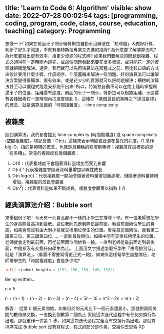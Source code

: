 title: 'Learn to Code 6: Algorithm'
visible: show
date: 2022-07-28 00:02:54
tags: [programming, coding, program, code, class, course, education, teaching]
category: Programming
---
想像一下! 如果在前面車子剎車後特斯拉自動車沒辦法在「短時間」內做好計算，判斷了好久才減速，不就有損特斯拉專業又先進的招牌?
為什麼要了解演算法呢? 為什麼要寫出更有效率、用更少資源的程式碼? 如果我們要解決的問題很複雜、程式必須得在一定時間內跑完、或這個問題看起來要花很多資源、或只能花一定的資源就把問題解決。通常，我們就可以先用演算法在寫程式之前，用比較口語的方式來設計要用什麼步驟、什麼順序、什麼邏輯來解決一個問題。好的演算法可以讓解決方案變得很簡單、很有效率，或是花少少的資源就可以把問題解決；糟糕的演算法甚至可以讓程式跑幾天都跑不出來!  所以，特斯拉自動車可以在路上隨時掌握周邊車子的位置、距離還有速度。前面的車子一剎車，特斯拉可以根據距離、車速還有各種因素在一定時間內把速度降到 0。這種在「某個最長的耗時之下達成目標」的概念，就是演算法講的「時間複雜度」 - time complexity

## 複雜度
談到演算法，我們都會提到 time complexity (時間複雜度) 或 space complexity (空間複雜度)，標記會像「O(n)」這樣來表示時間或資源花最兇的程度。O 念作 big-O，指的是極限的概念，也就是最糟糕的程度到哪裡；複雜度在這裡指的是「有多糟」。常見的複雜度有幾個層級：
1. O(1)：代表複雜度不會隨著資料量增加而受到影響
2. O(n)：代表複雜度會隨著資料量增加以線性成長
3. O(n log(n))：代表複雜度一開始會隨著資料量增加而遽增，但隨著資料量持續增加，複雜度的成長會趨緩
4. O(n<sup>2</sup>)：代表資料量如果不斷成長，複雜度會跟著以指數上升

## 經典演算法介紹：Bubble sort
來舉個例子吧！今天有一列身高都不一樣的小學生在排隊下學。有一位老師想把學生的身高照最高排到最低。這位老師先走到隊伍最前面，看最前面兩位學生的身高，如果身高沒有由大到小排就交換兩位學生的位置。看完最前面兩位，就看第二跟第三位、第三跟第四位……一直到最後兩位。如果中間有交換任何學生的位置，老師就會走到最前面，再從前面兩位開始看一輪。一直到老師從最前面走到最後面，中間都沒有交換任何學生為止。
上面用文字描述怎麼把學生「由高排到低」，就是「演算法」。(看需不需要寫得更正式一點)。如果照這樣幫學生調整隊伍，老師排學生的「時間複雜度」會是多少呢?

```cpp
int[] student_heights = {151, 156, 153, 149, 152};
```

Being written…

n = 5

n + (n - 1) + (n - 2) + (n - 3) + (n - 4)
= 5n - 10
= n^2 - 2n
= n(n - 2)



解答：
從第 0 個元素開始，如果目前的元素比下一個元素還要小，那就把兩個房間的數值做交換，一直換到倒數第二個為止
假設這次迭代過程中有任何交換行為出現，那就重作一次第 1. 步。如果這次迭代過程完全沒有交換行為出現，那就算排序完成
Bubble sort 沒有寫程式，程式的部分是作業，交給你去思索 XD
